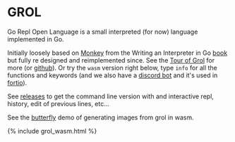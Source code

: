 # GROL

Go Repl Open Language is a small interpreted (for now) language implemented in Go.

Initially loosely based on [Monkey](https://monkeylang.org/) from the Writing an Interpreter in Go [book](https://interpreterbook.com) but fully re designed and reimplemented since.
See the [Tour of Grol](Tour) for more (or [github](https://github.com/grol-io/grol/)). Or try the `wasm` version right below, type `info` for all the functions and keywords
(and we also have a [discord bot](https://github.com/grol-io/grol-discord-bot#grol-discord-bot) and it's used in [fortio](https://github.com/fortio/fortio#fortio)).

See [releases](https://github.com/grol-io/grol/releases) to get the command line version with and interactive repl, history, edit of previous lines, etc...

See the [butterfly](butterfly) demo of generating images from grol in wasm.

{% include grol_wasm.html %}
